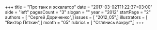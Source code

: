 +++
title = "Про танк и эскалатор"
date = "2017-03-02T11:22:37+03:00"
side = "left"
pagesCount = "3"
slogan = ""
year = "2012"
startPage = "2"
authors = [ "Сергей Дориченко",]
issues = [ "2012_05",]
illustrators = [ "Виктор Пяткин",]
month = "05"
rubrics = [ "Оглянись вокруг",]
+++
